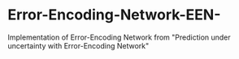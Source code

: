 # Error-Encoding-Network-EEN-
Implementation of Error-Encoding Network from "Prediction under uncertainty with Error-Encoding Network"
